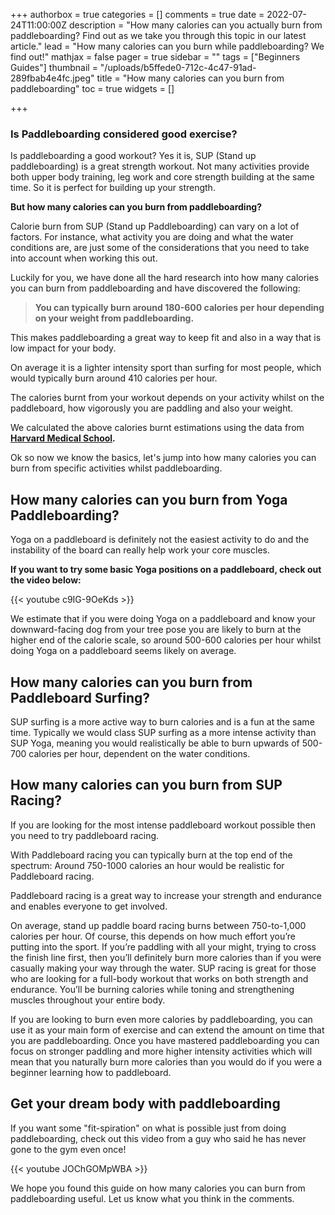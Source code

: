 +++
authorbox = true
categories = []
comments = true
date = 2022-07-24T11:00:00Z
description = "How many calories can you actually burn from paddleboarding?  Find out as we take you through this topic in our latest article."
lead = "How many calories can you burn while paddleboarding? We find out!"
mathjax = false
pager = true
sidebar = ""
tags = ["Beginners Guides"]
thumbnail = "/uploads/b5ffede0-712c-4c47-91ad-289fbab4e4fc.jpeg"
title = "How many calories can you burn from paddleboarding"
toc = true
widgets = []

+++
### Is Paddleboarding considered good exercise?

Is paddleboarding a good workout? Yes it is, SUP (Stand up paddleboarding) is a great strength workout. Not many activities provide both upper body training, leg work and core strength building at the same time.  So it is perfect for building up your strength.

**But how many calories can you burn from paddleboarding?** 

Calorie burn from SUP (Stand up Paddleboarding) can vary on a lot of factors.  For instance, what activity you are doing and what the water conditions are, are just some of the considerations that you need to take into account when working this out.

Luckily for you, we have done all the hard research into how many calories you can burn from paddleboarding and have discovered the following:

> **You can typically burn around 180-600 calories per hour depending on your weight from paddleboarding.**

This makes paddleboarding a great way to keep fit and also in a way that is low impact for your body.

On average it is a lighter intensity sport than surfing for most people, which would typically burn around 410 calories per hour.

The calories burnt from your workout depends on your activity whilst on the paddleboard, how vigorously you are paddling and also your weight.

We calculated the above calories burnt estimations using the data from [**Harvard Medical School**]()**.**

Ok so now we know the basics, let's jump into how many calories you can burn from specific activities whilst paddleboarding.

## How many calories can you burn from Yoga Paddleboarding?

Yoga on a paddleboard is definitely not the easiest activity to do and the instability of the board can really help work your core muscles.  

**If you want to try some basic Yoga positions on a paddleboard, check out the video below:**

{{< youtube c9IG-9OeKds >}}

We estimate that if you were doing Yoga on a paddleboard and know your downward-facing dog from your tree pose you are likely to burn at the higher end of the calorie scale, so around 500-600 calories per hour whilst doing Yoga on a paddleboard seems likely on average.

## How many calories can you burn from Paddleboard Surfing?

SUP surfing is a more active way to burn calories and is a fun at the same time.  Typically we would class SUP surfing as a more intense activity than SUP Yoga, meaning you would realistically be able to burn upwards of 500-700 calories per hour, dependent on the water conditions.

## How many calories can you burn from SUP Racing? 

If you are looking for the most intense paddleboard workout possible then you need to try paddleboard racing.  

With Paddleboard racing you can typically burn at the top end of the spectrum: Around 750-1000 calories an hour would be realistic for Paddleboard racing.

Paddleboard racing is a great way to increase your strength and endurance and enables everyone to get involved.

On average, stand up paddle board racing burns between 750-to-1,000 calories per hour. Of course, this depends on how much effort you’re putting into the sport. If you’re paddling with all your might, trying to cross the finish line first, then you’ll definitely burn more calories than if you were casually making your way through the water. SUP racing is great for those who are looking for a full-body workout that works on both strength and endurance. You’ll be burning calories while toning and strengthening muscles throughout your entire body.

If you are looking to burn even more calories by paddleboarding, you can use it as your main form of exercise and can extend the amount on time that you are paddleboarding.  Once you have mastered paddleboarding you can focus on stronger paddling and more higher intensity activities which will mean that you naturally burn more calories than you would do if you were a beginner learning how to paddleboard.

## Get your dream body with paddleboarding

If you want some "fit-spiration" on what is possible just from doing paddleboarding, check out this video from a guy who said he has never gone to the gym even once!

{{< youtube JOChGOMpWBA >}}

We hope you found this guide on how many calories you can burn from paddleboarding useful.  Let us know what you think in the comments.
